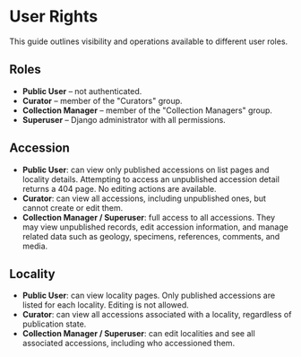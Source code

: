 # User Rights

This guide outlines visibility and operations available to different user roles.

## Roles
- **Public User** – not authenticated.
- **Curator** – member of the "Curators" group.
- **Collection Manager** – member of the "Collection Managers" group.
- **Superuser** – Django administrator with all permissions.

## Accession
- **Public User**: can view only published accessions on list pages and locality details. Attempting to access an unpublished accession detail returns a 404 page. No editing actions are available.
- **Curator**: can view all accessions, including unpublished ones, but cannot create or edit them.
- **Collection Manager / Superuser**: full access to all accessions. They may view unpublished records, edit accession information, and manage related data such as geology, specimens, references, comments, and media.

## Locality
- **Public User**: can view locality pages. Only published accessions are listed for each locality. Editing is not allowed.
- **Curator**: can view all accessions associated with a locality, regardless of publication state.
- **Collection Manager / Superuser**: can edit localities and see all associated accessions, including who accessioned them.

